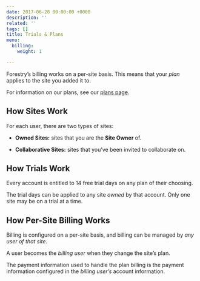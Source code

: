 ```yaml
---
date: 2017-06-28 00:00:00 +0000
description: ''
related: ''
tags: []
title: Trials & Plans
menu:
  billing:
    weight: 1

---
```

Forestry’s billing works on a per-site basis. This means that your *plan* applies to the site you added it to.

For information on our plans, see our [plans page](https://forestry.io/plans/).

## How Sites Work

For each user, there are two types of sites:

* **Owned Sites:** sites that you are the **Site Owner** of.

* **Collaborative Sites:** sites that you’ve been invited to collaborate on.

## How Trials Work

Every account is entitled to 14 free trial days on any plan of their choosing.

The trial days can be applied to any site *owned* by that account. Only one site may be on a trial at a time.

## How Per-Site Billing Works

Billing is configured on a per-site basis, and billing can be managed by *any user of that site*.

A user becomes the *billing user* when they change the site’s plan.

The payment information used to handle the plan billing is the payment information configured in the *billing user’s* account information.